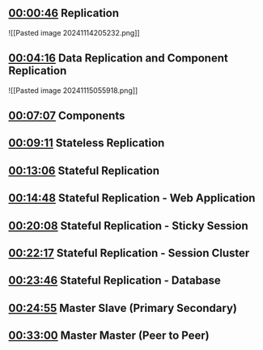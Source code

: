 ## [00:00:46](https://www.youtube.com/watch?v=H-idooje-0g&list=PL_XxuZqN0xVAiu5oODf-SmeXG2Y_RG2pz&index=4&t=46s) Replication

![[Pasted image 20241114205232.png]]


## [00:04:16](https://www.youtube.com/watch?v=H-idooje-0g&list=PL_XxuZqN0xVAiu5oODf-SmeXG2Y_RG2pz&index=4&t=256s) Data Replication and Component Replication
![[Pasted image 20241115055918.png]]

## [00:07:07](https://www.youtube.com/watch?v=H-idooje-0g&list=PL_XxuZqN0xVAiu5oODf-SmeXG2Y_RG2pz&index=4&t=427s) Components
## [00:09:11](https://www.youtube.com/watch?v=H-idooje-0g&list=PL_XxuZqN0xVAiu5oODf-SmeXG2Y_RG2pz&index=4&t=551s) Stateless Replication
## [00:13:06](https://www.youtube.com/watch?v=H-idooje-0g&list=PL_XxuZqN0xVAiu5oODf-SmeXG2Y_RG2pz&index=4&t=786s) Stateful Replication
## [00:14:48](https://www.youtube.com/watch?v=H-idooje-0g&list=PL_XxuZqN0xVAiu5oODf-SmeXG2Y_RG2pz&index=4&t=888s) Stateful Replication - Web Application
## [00:20:08](https://www.youtube.com/watch?v=H-idooje-0g&list=PL_XxuZqN0xVAiu5oODf-SmeXG2Y_RG2pz&index=4&t=1208s) Stateful Replication - Sticky Session
## [00:22:17](https://www.youtube.com/watch?v=H-idooje-0g&list=PL_XxuZqN0xVAiu5oODf-SmeXG2Y_RG2pz&index=4&t=1337s) Stateful Replication - Session Cluster
## [00:23:46](https://www.youtube.com/watch?v=H-idooje-0g&list=PL_XxuZqN0xVAiu5oODf-SmeXG2Y_RG2pz&index=4&t=1426s) Stateful Replication - Database
## [00:24:55](https://www.youtube.com/watch?v=H-idooje-0g&list=PL_XxuZqN0xVAiu5oODf-SmeXG2Y_RG2pz&index=4&t=1495s) Master Slave (Primary Secondary)
## [00:33:00](https://www.youtube.com/watch?v=H-idooje-0g&list=PL_XxuZqN0xVAiu5oODf-SmeXG2Y_RG2pz&index=4&t=1980s) Master Master (Peer to Peer)
